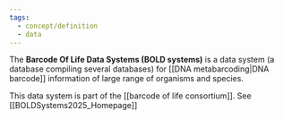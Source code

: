 ```yaml
---
tags:
  - concept/definition
  - data
---
```

The **Barcode Of Life Data Systems (BOLD systems)** is a data system (a database compiling several databases) for [[DNA metabarcoding|DNA barcode]] information of large range of organisms and species. 

This data system is part of the [[barcode of life consortium]].
See [[BOLDSystems2025_Homepage]]